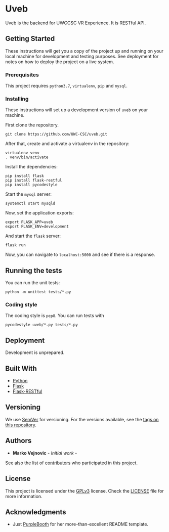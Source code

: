 # Uveb

Uveb is the backend for UWCCSC VR Experience. It is RESTful API.

## Getting Started

These instructions will get you a copy of the project up and running on your
local machine for development and testing purposes. See deployment for notes on
how to deploy the project on a live system.

### Prerequisites

This project requires `python3.7`, `virtualenv`, `pip` and `mysql`.


### Installing

These instructions will set up a development version of `uveb` on your machine.

First clone the repository.

```
git clone https://github.com/UWC-CSC/uveb.git
```

After that, create and activate a virtualenv in the repository:

```
virtualenv venv
. venv/bin/activate
```

Install the dependencies:

```
pip install flask
pip install flask-restful
pip install pycodestyle
```

Start the `mysql` server:
```
systemctl start mysqld
```

Now, set the application exports:

```
export FLASK_APP=uveb
export FLASK_ENV=development
```

And start the `flask` server:
```
flask run
```

Now, you can navigate to `localhost:5000` and see if there is a response.

## Running the tests

You can run the unit tests:
```
python -m unittest tests/*.py
```

### Coding style

The coding style is `pep8`. You can run tests with

```
pycodestyle uveb/*.py tests/*.py
```

## Deployment

Development is unprepared.

## Built With

* [Python](https://www.python.org/)
* [Flask](http://flask.pocoo.org/)
* [Flask-RESTful](https://flask-restful.readthedocs.io/en/latest/)

## Versioning

We use [SemVer](http://semver.org/) for versioning. For the versions available, see the [tags on this repository](https://github.com/your/project/tags). 

## Authors

* **Marko Vejnovic** - *Initial work* - 

See also the list of [contributors](https://github.com/your/project/contributors) who participated in this project.

## License

This project is licensed under the
[GPLv3](https://www.gnu.org/licenses/gpl-3.0.en.html) license. Check the
[LICENSE](LICENSE) file for more information.

## Acknowledgments

* Just [PurpleBooth](https://gist.github.com/PurpleBooth/109311bb0361f32d87a2)
  for her more-than-excellent README template.
